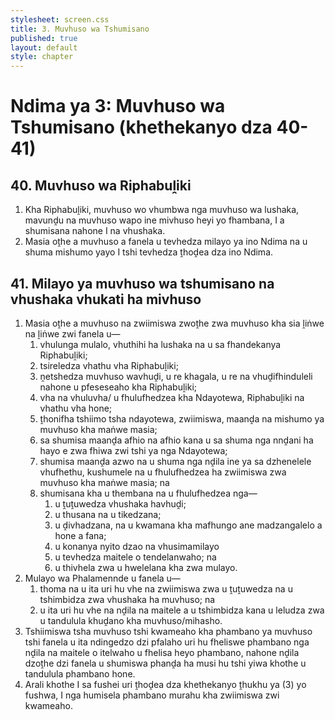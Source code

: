 ```yaml
---
stylesheet: screen.css
title: 3. Muvhuso wa Tshumisano
published: true
layout: default
style: chapter
---
```


# Ndima ya 3: Muvhuso wa Tshumisano (khethekanyo dza 40-41)

## 40. Muvhuso wa Riphabuḽiki

1.	Kha Riphabuḽiki, muvhuso wo vhumbwa nga muvhuso wa lushaka, mavunḓu na muvhuso wapo ine mivhuso heyi yo fhambana, I a shumisana nahone I na vhushaka.
2.	Masia oṱhe a muvhuso a fanela u tevhedza milayo ya ino Ndima na u shuma mishumo yayo I tshi tevhedza ṱhoḓea dza ino Ndima.

## 41. Milayo ya muvhuso wa tshumisano na vhushaka vhukati ha mivhuso

1.	Masia oṱhe a muvhuso na zwiimiswa zwoṱhe zwa muvhuso kha sia ḽiṅwe na ḽiṅwe zwi fanela u—
	1.	vhulunga mulalo, vhuthihi ha lushaka na u sa fhandekanya Riphabuḽiki;
	1.	tsireledza vhathu vha Riphabuḽiki;
	1.	ṋetshedza muvhuso wavhuḓi, u re khagala, u re na vhuḓifhinduleli nahone u pfeseseaho kha Riphabuḽiki;
	1.	vha na vhuluvha/ u fhulufhedzea kha Ndayotewa, Riphabuḽiki na vhathu vha hone;
	1.	ṱhonifha tshiimo tsha ndayotewa, zwiimiswa, maanḓa na mishumo ya muvhuso kha maṅwe masia;
	1.	sa shumisa maanḓa afhio na afhio kana u sa shuma nga nnḓani ha hayo e zwa fhiwa zwi tshi ya nga Ndayotewa;
	1.	shumisa maanḓa azwo na u shuma nga nḓila ine ya sa dzhenelele vhufhethu, kushumele na u fhulufhedzea ha zwiimiswa zwa muvhuso kha maṅwe masia; na
	1.	shumisana kha u thembana na u fhulufhedzea nga—
		1.	u ṱuṱuwedza vhushaka havhuḓi;
		1.	u thusana na u tikedzana;
		1.	u ḓivhadzana, na u kwamana kha mafhungo ane madzangalelo a hone a fana;
		1.	u konanya nyito dzao na vhusimamilayo
		1.	u tevhedza maitele o tendelanwaho; na
		1.	u thivhela zwa u hwelelana kha zwa mulayo.
2.	Mulayo wa Phalamennde u fanela u—
	1.	thoma na u ita uri hu vhe na zwiimiswa zwa u ṱuṱuwedza na u tshimbidza zwa vhushaka ha muvhuso; na
	1.	u ita uri hu vhe na nḓila na maitele a u tshimbidza kana u leludza zwa u tandulula khuḓano kha muvhuso/mihasho.
3.	Tshiimiswa tsha muvhuso tshi kwameaho kha phambano ya muvhuso tshi fanela u ita ndingedzo dzi pfalaho uri hu fheliswe phambano nga nḓila na maitele o itelwaho u fhelisa heyo phambano, nahone nḓila dzoṱhe dzi fanela u shumiswa phanḓa ha musi hu tshi yiwa khothe u tandulula phambano hone.
4.	Arali khothe I sa fushei uri ṱhoḓea dza khethekanyo ṱhukhu ya (3) yo fushwa, I nga humisela phambano murahu kha zwiimiswa zwi kwameaho.
